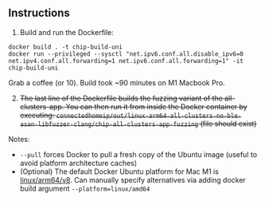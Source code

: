 ## Instructions

1. Build and run the Dockerfile:
```
docker build . -t chip-build-uni
docker run --privileged --sysctl "net.ipv6.conf.all.disable_ipv6=0 net.ipv4.conf.all.forwarding=1 net.ipv6.conf.all.forwarding=1" -it chip-build-uni
```

Grab a coffee (or 10). Build took ~90 minutes on M1 Macbook Pro.

2. ~~The last line of the Dockerfile builds the fuzzing variant of the all-clusters-app. You can then run it from inside the Docker container by executing: `connectedhomeip/out/linux-arm64-all-clusters-no-ble-asan-libfuzzer-clang/chip-all-clusters-app-fuzzing` (file should exist)~~

Notes:
- `--pull` forces Docker to pull a fresh copy of the Ubuntu image (useful to avoid platform architecture caches)
- (Optional) The default Docker Ubuntu platform for Mac M1 is [linux/arm64/v8](https://hub.docker.com/layers/library/ubuntu/22.04/images/sha256-13e180ab78513dbe30a4f5a9e35acc6f61d92cbccac887a4f11ea23516261cc0?context=explore). Can manually specify alternatives via adding docker build argument `--platform=linux/amd64`
